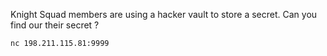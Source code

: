 Knight Squad members are using a hacker vault to store a secret. Can you find our their secret ?

    nc 198.211.115.81:9999
